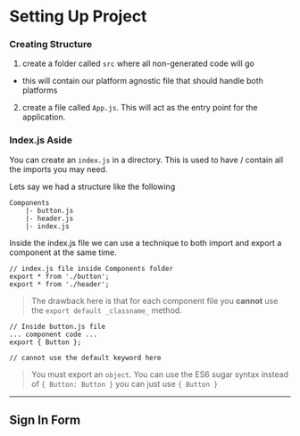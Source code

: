 # Setting Up Project

### Creating Structure
1. create a folder called `src` where all non-generated code will go
- this will contain our platform agnostic file that should handle both platforms

2. create a file called `App.js`.  This will act as the entry point for the application. 

### Index.js Aside

You can create an `index.js` in a directory.  This is used to have / contain all the imports you may need. 

Lets say we had a structure like the following

```
Components
    |- button.js
    |- header.js
    |- index.js
``` 

Inside the index.js file we can use a technique to both import and export a component at the same time. 


```
// index.js file inside Components folder
export * from './button';
export * from './header';
```

> The drawback here is that for each component file you **cannot** use the `export default _classname_` method. 

```
// Inside button.js file
... component code ...
export { Button };

// cannot use the default keyword here
```

> You must export an `object`.  You can use the ES6 sugar syntax instead of `{ Button: Button }` you can just use `{ Button }`

-----

## Sign In Form

